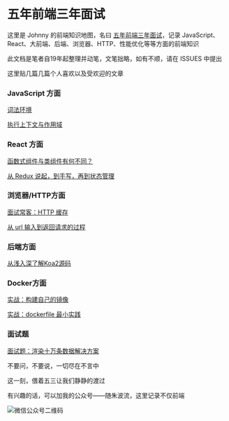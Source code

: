 # 五年前端三年面试

这里是 Johnny 的前端知识地图，名曰 [五年前端三年面试](https://fe.azhubaby.com/)，记录 JavaScript、React、大前端、后端、浏览器、HTTP、性能优化等等方面的前端知识

此文档是笔者自19年起整理并动笔，文笔拙略，如有不顺，请在 ISSUES 中提出

这里贴几篇几篇个人喜欢以及受欢迎的文章

### JavaScript 方面

[词法环境](https://fe.azhubaby.com/JavaScript/词法环境.html)

[执行上下文与作用域](https://fe.azhubaby.com/JavaScript/作用域与执行上下文.html)

### React 方面

[函数式组件与类组件有何不同？](https://fe.azhubaby.com/React/函数式组件与类组件有何不同.html)

[从 Redux 说起，到手写，再到状态管理](https://fe.azhubaby.com/React/生态/从Redux说起，到手写，再到状态管理.html)



### 浏览器/HTTP方面

[面试常客：HTTP 缓存](https://fe.azhubaby.com/HTTP/HTTP%E7%BC%93%E5%AD%98.html)

[从 url 输入到返回请求的过程](https://fe.azhubaby.com/Browser/从url输入到返回请求的过程.html)



### 后端方面

[从浅入深了解Koa2源码](https://fe.azhubaby.com/Koa2/源码分析.html)



### Docker方面

[实战：构建自己的镜像](https://fe.azhubaby.com/Docker/%E5%AE%9E%E6%88%98%EF%BC%9A%E6%9E%84%E5%BB%BA%E8%87%AA%E5%B7%B1%E7%9A%84%E9%95%9C%E5%83%8F.html)

[实战：dockerfile 最小实践](https://fe.azhubaby.com/Docker/%E5%AE%9E%E6%88%98%EF%BC%9Adockerfile%E6%9C%80%E5%B0%8F%E5%AE%9E%E8%B7%B5.html)



### 面试题

[面试题：渲染十万条数据解决方案](https://fe.azhubaby.com/React/面试题/渲染十万条数据解决方案.html)



不要问，不要说，一切尽在不言中

这一刻，偎着五三让我们静静的渡过

有兴趣的话，可以加我的公众号——随朱波流，这里记录不仅前端

![微信公众号二维码](https://s2.loli.net/2022/03/24/GsVP9mbAqXRzMD3.jpg)

